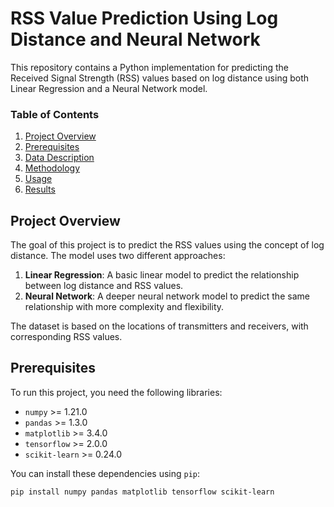 # RSS Value Prediction Using Log Distance and Neural Network

This repository contains a Python implementation for predicting the Received Signal Strength (RSS) values based on log distance using both Linear Regression and a Neural Network model.

### Table of Contents
1. [Project Overview](#project-overview)
2. [Prerequisites](#prerequisites)
3. [Data Description](#data-description)
4. [Methodology](#methodology)
5. [Usage](#usage)
6. [Results](#results)

## Project Overview

The goal of this project is to predict the RSS values using the concept of log distance. The model uses two different approaches:
1. **Linear Regression**: A basic linear model to predict the relationship between log distance and RSS values.
2. **Neural Network**: A deeper neural network model to predict the same relationship with more complexity and flexibility.

The dataset is based on the locations of transmitters and receivers, with corresponding RSS values.

## Prerequisites

To run this project, you need the following libraries:

- `numpy` >= 1.21.0
- `pandas` >= 1.3.0
- `matplotlib` >= 3.4.0
- `tensorflow` >= 2.0.0
- `scikit-learn` >= 0.24.0

You can install these dependencies using `pip`:

```bash
pip install numpy pandas matplotlib tensorflow scikit-learn

